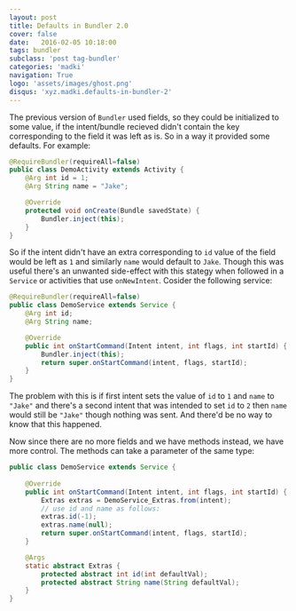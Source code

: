 ```yaml
---
layout: post
title: Defaults in Bundler 2.0
cover: false
date:   2016-02-05 10:18:00
tags: bundler
subclass: 'post tag-bundler'
categories: 'madki'
navigation: True
logo: 'assets/images/ghost.png'
disqus: 'xyz.madki.defaults-in-bundler-2'
---
```


The previous version of `Bundler` used fields, so they could be initialized to some value, if the intent/bundle recieved didn't contain the key corresponding to the field it was left as is. So in a way it provided some defaults. For example:

```java
@RequireBundler(requireAll=false)
public class DemoActivity extends Activity {
	@Arg int id = 1;
	@Arg String name = "Jake";

	@Override
	protected void onCreate(Bundle savedState) {
		Bundler.inject(this);
	}
}
```

So if the intent didn't have an extra corresponding to `id` value of the field would be left as `1` and similarly `name` would default to `Jake`. Though this was useful there's an unwanted side-effect with this stategy when followed in a `Service` or activities that use `onNewIntent`. Cosider the following service:

```java
@RequireBundler(requireAll=false)
public class DemoService extends Service {
	@Arg int id;
	@Arg String name;

	@Override
	public int onStartCommand(Intent intent, int flags, int startId) {
		Bundler.inject(this);
		return super.onStartCommand(intent, flags, startId);
	} 
}
```

The problem with this is if first intent sets the value of `id` to `1` and `name` to `"Jake"` and there's a second intent that was intended to set `id` to `2` then `name` would still be `"Jake"` though nothing was sent. And there'd be no way to know that this happened. 

Now since there are no more fields and we have methods instead, we have more control. The methods can take a parameter of the same type:

```java
public class DemoService extends Service {
	
	@Override
	public int onStartCommand(Intent intent, int flags, int startId) {
		Extras extras = DemoService_Extras.from(intent);
		// use id and name as follows:
		extras.id(-1);
		extras.name(null);
		return super.onStartCommand(intent, flags, startId);
	} 

	@Args
	static abstract Extras {
		protected abstract int id(int defaultVal);
		protected abstract String name(String defaultVal);
	}
}
``` 

